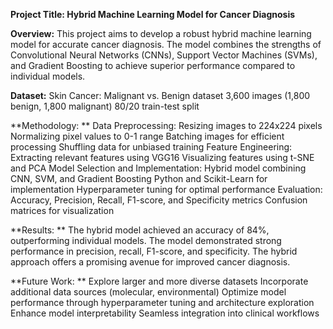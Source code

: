 __Project Title: Hybrid Machine Learning Model for Cancer Diagnosis__

__Overview:__
This project aims to develop a robust hybrid machine learning model for accurate cancer diagnosis. The model combines the strengths of Convolutional Neural Networks (CNNs), Support Vector Machines (SVMs), and Gradient Boosting to achieve superior performance compared to individual models.

__Dataset:__
Skin Cancer: Malignant vs. Benign dataset
3,600 images (1,800 benign, 1,800 malignant)
80/20 train-test split

**Methodology:
**
Data Preprocessing:
Resizing images to 224x224 pixels
Normalizing pixel values to 0-1 range
Batching images for efficient processing
Shuffling data for unbiased training
Feature Engineering:
Extracting relevant features using VGG16
Visualizing features using t-SNE and PCA
Model Selection and Implementation:
Hybrid model combining CNN, SVM, and Gradient Boosting
Python and Scikit-Learn for implementation
Hyperparameter tuning for optimal performance
Evaluation:
Accuracy, Precision, Recall, F1-score, and Specificity metrics
Confusion matrices for visualization

**Results:
**
The hybrid model achieved an accuracy of 84%, outperforming individual models.
The model demonstrated strong performance in precision, recall, F1-score, and specificity.
The hybrid approach offers a promising avenue for improved cancer diagnosis.

**Future Work:
**
Explore larger and more diverse datasets
Incorporate additional data sources (molecular, environmental)
Optimize model performance through hyperparameter tuning and architecture exploration
Enhance model interpretability
Seamless integration into clinical workflows
